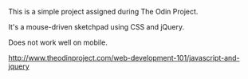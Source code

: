 This is a simple project assigned during The Odin Project.

It's a mouse-driven sketchpad using CSS and jQuery.

Does not work well on mobile.

http://www.theodinproject.com/web-development-101/javascript-and-jquery
